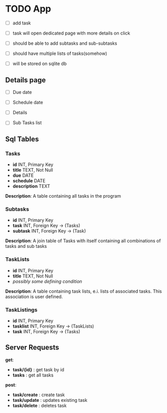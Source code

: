 # TODO App

 - [ ] add task

 - [ ] task will open dedicated page with more details on click

 - [ ] should be able to add subtasks and sub-subtasks

 - [ ] should have multiple lists of tasks(somehow)

 - [ ] will be stored on sqlite db

## Details page
 - [ ] Due date

 - [ ] Schedule date

 - [ ] Details

 - [ ] Sub Tasks list

## Sql Tables

### Tasks
 - **id** INT, Primary Key
 - **title** TEXT, Not Null
 - **due** DATE
 - **schedule** DATE
 - **description** TEXT

**Description**: A table containing all tasks in the program

### Subtasks
 - **id** INT, Primary Key
 - **task** INT, Foreign Key -> (Tasks)
 - **subtask** INT, Foreign Key -> (Task)

**Description**: A join table of Tasks with itself containing all combinations of
tasks and sub tasks

### TaskLists
 - **id** INT, Primary Key
 - **title** TEXT, Not Null
 - *possibly some defining condition*

**Description**: A table containing task lists, e.i. lists of associated tasks.
This association is user defined.

### TaskListings
 - **id** INT, Primary Key
 - **tasklist** INT, Foreign Key -> (TaskLists)
 - **task** INT, Foreign Key -> (Tasks)

## Server Requests

**get**:
 - **task/{id}** : get task by id
 - **tasks** : get all tasks

**post**:
 - **task/create** : create task
 - **task/update** : updates existing task
 - **task/delete** : deletes task

